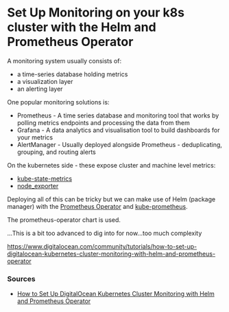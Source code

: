 # Set Up Monitoring on your k8s cluster with the Helm and Prometheus Operator

A monitoring system usually consists of:
* a time-series database holding metrics
* a visualization layer
* an alerting layer

One popular monitoring solutions is:
* Prometheus - A time series database and monitoring tool that works by polling metrics endpoints and processing the data from them
* Grafana - A data analytics and visualisation tool to build dashboards for your metrics
* AlertManager - Usually deployed alongside Prometheus - deduplicating, grouping, and routing alerts

On the kubernetes side - these expose cluster and machine level metrics:
* [kube-state-metrics](https://github.com/kubernetes/kube-state-metrics)
* [node_exporter](https://github.com/prometheus/node_exporter)

Deploying all of this can be tricky but we can make use of Helm (package manager) with the [Prometheus Operator](https://github.com/coreos/prometheus-operator) and [kube-prometheus](https://github.com/coreos/kube-prometheus).

The prometheus-operator chart is used.

...This is a bit too advanced to dig into for now...too much complexity

https://www.digitalocean.com/community/tutorials/how-to-set-up-digitalocean-kubernetes-cluster-monitoring-with-helm-and-prometheus-operator





### Sources

* [How to Set Up DigitalOcean Kubernetes Cluster Monitoring with Helm and Prometheus Operator](https://www.digitalocean.com/community/tutorials/how-to-set-up-digitalocean-kubernetes-cluster-monitoring-with-helm-and-prometheus-operator)
